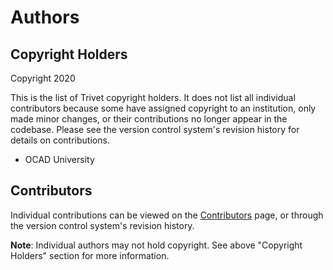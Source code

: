 # Authors

## Copyright Holders

Copyright 2020

This is the list of Trivet copyright holders. It does not list all individual contributors because some have assigned
copyright to an institution, only made minor changes, or their contributions no longer appear in the codebase.
Please see the version control system's revision history for details on contributions.

* OCAD University

## Contributors

Individual contributions can be viewed on the
[Contributors](https://github.com/fluid-project/fluidic-11ty/graphs/contributors) page, or through the version control
system's revision history.

**Note**: Individual authors may not hold copyright. See above "Copyright Holders" section for more information.

